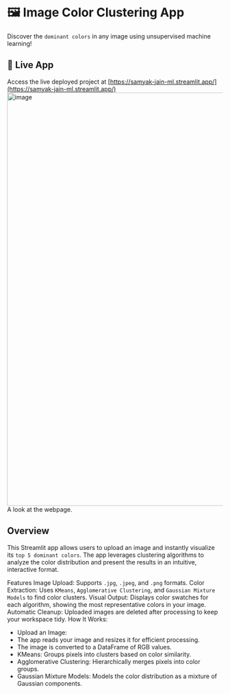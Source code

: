 # 🖼️ Image Color Clustering App
Discover the `dominant colors` in any image using unsupervised machine learning!

## 🔗 Live App
Access the live deployed project at [https://samyak-jain-ml.streamlit.app/](https://samyak-jain-ml.streamlit.app/)
<img width="1920" height="964" alt="image" src="https://github.com/user-attachments/assets/1be70071-3833-4aca-830b-140a0ee5c63b" />
A look at the webpage.

## Overview
This Streamlit app allows users to upload an image and instantly visualize its `top 5 dominant colors`. The app leverages clustering algorithms to analyze the color distribution and present the results in an intuitive, interactive format.

Features
Image Upload: Supports `.jpg`, `.jpeg`, and `.png` formats.
Color Extraction: Uses `KMeans`, `Agglomerative Clustering`, and `Gaussian Mixture Models` to find color clusters.
Visual Output: Displays color swatches for each algorithm, showing the most representative colors in your image.
Automatic Cleanup: Uploaded images are deleted after processing to keep your workspace tidy.
How It Works:
- Upload an Image:
- The app reads your image and resizes it for efficient processing.
- The image is converted to a DataFrame of RGB values.
- KMeans: Groups pixels into clusters based on color similarity.
- Agglomerative Clustering: Hierarchically merges pixels into color groups.
- Gaussian Mixture Models: Models the color distribution as a mixture of Gaussian components.
